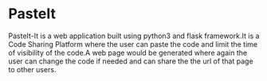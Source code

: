 # PasteIt
PasteIt-It is a web application built using python3 and flask framework.It is a Code Sharing Platform where the user can paste the code and limit the time of visibility of the code.A web page would be generated where again the user can change the code if needed and can share the the url of that page to other users.  
